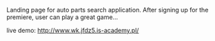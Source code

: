Landing page for auto parts search application. After signing up for the premiere, user can play a great game...

live demo: http://www.wk.jfdz5.is-academy.pl/